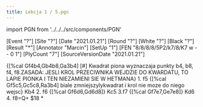 ```yaml
---
title: Lekcja 1 / 5.pgn
---
```


import PGN from '../../../src/components/PGN'

<PGN>
﻿[Event "?"]
[Site "?"]
[Date "2021.01.21"]
[Round "?"]
[White "?"]
[Black "?"]
[Result "*"]
[Annotator "Marcin"]
[SetUp "1"]
[FEN "8/8/8/8/5P2/k7/8/K7 w - - 0 1"]
[PlyCount "7"]
[SourceVersionDate "2021.01.21"]

{[%cal Gf4b4,Gb4b8,Ga3b4] [#] Kwadrat piona wyznaczaja punkty b4, b8, f4, f8.ZASADA: JESLI KROL PRZECIWNIKA WEJDZIE DO KWARDATU, TO LAPIE PIONKA I TEN NIEZAMIENI SIE W HETMANA} 1. f5 {[%cal Gf5c5,Gc5c8,Ra3b4] biale zmniejszylykwadrat i krol nie moze do niego wejsc} Kb4 2. f6 {[%cal Gf6d6,Gd6d8]} Kc5 3.f7 {[%cal Gf7e7,Ge7e8]} Kd6 4. f8=Q+ $18 *


</PGN>
